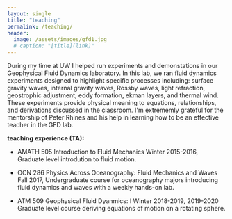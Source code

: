 ```yaml
---
layout: single
title: "teaching"
permalink: /teaching/
header:
  image: /assets/images/gfd1.jpg
  # caption: "[title](link)"
---
```


During my time at UW I helped run experiments and demonstations in our Geophysical Fluid Dynamics laboratory. In this lab, we ran fluid dynamics experiments designed to highlight specific processes including: surface gravity waves, internal gravity waves, Rossby waves, light refraction, geostrophic adjustment, eddy formation, ekman layers, and thermal wind. These experiments provide physical meaning to equations, relationships, and derivations discussed in the classroom. I'm extrememly grateful for the mentorship of Peter Rhines and his help in learning how to be an effective teacher in the GFD lab.

**teaching experience (TA):**

- AMATH 505 Introduction to Fluid Mechanics Winter 2015-2016, Graduate level introdution to fluid motion. 

- OCN 286 Physics Across Oceanography: Fluid Mechanics and Waves Fall 2017, Undergraduate course for oceanography majors introducing fluid dynamics and waves with a weekly hands-on lab. 

- ATM 509 Geophysical Fluid Dyanmics: I Winter 2018-2019, 2019-2020 Graduate level course deriving equations of motion on a rotating sphere. 
